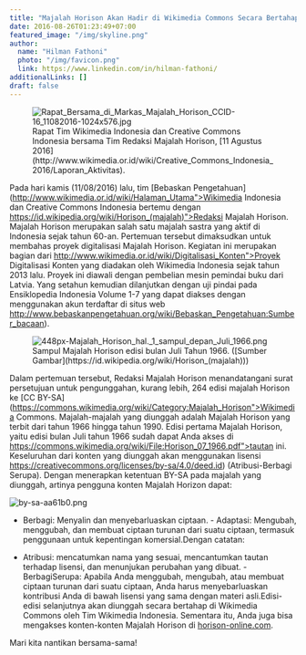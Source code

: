 ```yaml
---
title: "Majalah Horison Akan Hadir di Wikimedia Commons Secara Bertahap"
date: 2016-08-26T01:23:49+07:00
featured_image: "/img/skyline.png"
author:
  name: "Hilman Fathoni"
  photo: "/img/favicon.png"
  link: https://www.linkedin.com/in/hilman-fathoni/
additionalLinks: []
draft: false
---
```


<figure class="figure w-sm-50 float-sm-end ms-sm-5 mt-2 mb-4">



  <img src="../../uploads/Rapat_Bersama_di_Markas_Majalah_Horison_CCID-16_11082016-1024x576.jpg" alt="Rapat_Bersama_di_Markas_Majalah_Horison_CCID-16_11082016-1024x576.jpg" class="figure-img img-fluid">

  <figcaption class="figure-caption">Rapat Tim Wikimedia Indonesia dan Creative Commons Indonesia bersama Tim Redaksi Majalah Horison, [11 Agustus 2016](http://www.wikimedia.or.id/wiki/Creative_Commons_Indonesia_2016/Laporan_Aktivitas).</figcaption>

</figure>

Pada hari kamis (11/08/2016) lalu, tim [Bebaskan Pengetahuan](http://www.wikimedia.or.id/wiki/Halaman_Utama">Wikimedia Indonesia dan Creative Commons Indonesia bertemu dengan https://id.wikipedia.org/wiki/Horison_(majalah)">Redaksi Majalah Horison. Majalah Horison merupakan salah satu majalah sastra yang aktif di Indonesia sejak tahun 60-an. Pertemuan tersebut dimaksudkan untuk membahas proyek digitalisasi Majalah Horison. Kegiatan ini merupakan bagian dari http://www.wikimedia.or.id/wiki/Digitalisasi_Konten">Proyek Digitalisasi Konten yang diadakan oleh Wikimedia Indonesia sejak tahun 2013 lalu. Proyek ini diawali dengan pembelian mesin pemindai buku dari Latvia. Yang setahun kemudian dilanjutkan dengan uji pindai pada Ensiklopedia Indonesia Volume 1-7 yang dapat diakses dengan menggunakan akun terdaftar di situs web http://www.bebaskanpengetahuan.org/wiki/Bebaskan_Pengetahuan:Sumber_bacaan).

<figure class="figure w-sm-50 float-sm-end ms-sm-5 mt-2 mb-4">



  <img src="../../uploads/448px-Majalah_Horison_hal._1_sampul_depan_Juli_1966.png" alt="448px-Majalah_Horison_hal._1_sampul_depan_Juli_1966.png" class="figure-img img-fluid">

  <figcaption class="figure-caption">Sampul Majalah Horison edisi bulan Juli Tahun 1966. ([Sumber Gambar](https://id.wikipedia.org/wiki/Horison_(majalah)))</figcaption>

</figure>

Dalam pertemuan tersebut, Redaksi Majalah Horison menandatangani surat persetujuan untuk pengunggahan, kurang lebih, 264 edisi majalah Horison ke [CC BY-SA](https://commons.wikimedia.org/wiki/Category:Majalah_Horison">Wikimedia Commons. Majalah-majalah yang diunggah adalah Majalah Horison yang terbit dari tahun 1966 hingga tahun 1990. Edisi pertama Majalah Horison, yaitu edisi bulan Juli tahun 1966 sudah dapat Anda akses di https://commons.wikimedia.org/wiki/File:Horison_07_1966.pdf">tautan ini. Keseluruhan dari konten yang diunggah akan menggunakan lisensi https://creativecommons.org/licenses/by-sa/4.0/deed.id) (Atribusi-Berbagi Serupa). Dengan menerapkan ketentuan BY-SA pada majalah yang diunggah, artinya pengguna konten Majalah Horizon dapat:

<img src="../../uploads/by-sa-aa61b0.png" alt="by-sa-aa61b0.png" class="img-fluid borderless mt-3 mb-4">

  - Berbagi: Menyalin dan menyebarluaskan ciptaan.  - Adaptasi: Mengubah, menggubah, dan membuat ciptaan turunan dari suatu ciptaan, termasuk penggunaan untuk kepentingan komersial.Dengan catatan:

  - Atribusi: mencatumkan nama yang sesuai, mencantumkan tautan terhadap lisensi, dan menunjukan perubahan yang dibuat.  - BerbagiSerupa: Apabila Anda menggubah, mengubah, atau membuat ciptaan turunan dari suatu ciptaan, Anda harus menyebarluaskan kontribusi Anda di bawah lisensi yang sama dengan materi asli.Edisi-edisi selanjutnya akan diunggah secara bertahap di Wikimedia Commons oleh Tim Wikimedia Indonesia. Sementara itu, Anda juga bisa mengakses konten-konten Majalah Horison di [horison-online.com](http://horison-online.com/).

Mari kita nantikan bersama-sama!